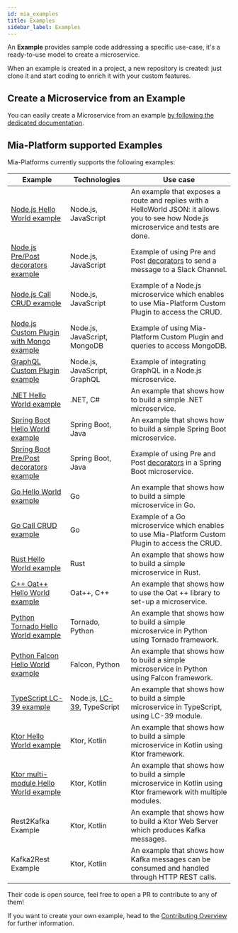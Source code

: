 ```yaml
---
id: mia_examples
title: Examples
sidebar_label: Examples
---
```

An **Example** provides sample code addressing a specific use-case, it's a ready-to-use model to create a microservice.

When an example is created in a project, a new repository is created: just clone it and start coding to enrich it with your custom features.

## Create a Microservice from an Example

You can easily create a Microservice from an example [by following the dedicated documentation](/development_suite/api-console/api-design/services.md#how-to-create-a-microservice-from-an-example-or-from-a-template).

## Mia-Platform supported Examples

Mia-Platforms currently supports the following examples:

| **Example**                                                                                                                       | **Technologies**                                                   | **Use case**                                                                                                                              |
| --------------------------------------------------------------------------------------------------------------------------------- | ------------------------------------------------------------------ | ----------------------------------------------------------------------------------------------------------------------------------------- |
| [Node.js Hello World example](https://github.com/mia-platform-marketplace/Node.js-Hello-World-Microservice-Example)               | Node.js, JavaScript                                                | An example that exposes a route and replies with a HelloWorld JSON: it allows you to see how Node.js microservice and tests are done.     |
| [Node.js Pre/Post decorators example](https://github.com/mia-platform-marketplace/Node.js-PrePost-Microservice-Example)           | Node.js, JavaScript                                                | Example of using Pre and Post [decorators](/development_suite/api-console/api-design/decorators.md) to send a message to a Slack Channel. |
| [Node.js Call CRUD example](https://github.com/mia-platform-marketplace/Node.js-Call-CRUD-Example)                                | Node.js, JavaScript                                                | Example of a Node.js microservice which enables to use Mia-Platform Custom Plugin to access the CRUD.                                     |
| [Node.js Custom Plugin with Mongo example](https://github.com/mia-platform-marketplace/Node.js-Custom-Plugin-Mongo-Example)       | Node.js, JavaScript, MongoDB                                       | Example of using Mia-Platform Custom Plugin and queries to access MongoDB.                                                                |
| [GraphQL Custom Plugin example](https://github.com/mia-platform-marketplace/GraphQL-Custom-Plugin-Example)                        | Node.js, JavaScript, GraphQL                                       | Example of integrating GraphQL in a Node.js microservice.                                                                                 |
| [.NET Hello World example](https://github.com/mia-platform-marketplace/DotNet-Hello-World-Microservice-Example/)                  | .NET, C#                                                           | An example that shows how to build a simple .NET microservice.                                                                            |
| [Spring Boot Hello World example](https://github.com/mia-platform-marketplace/springboot-hello-world-example)                     | Spring Boot, Java                                                  | An example that shows how to build a simple Spring Boot microservice.                                                                     |
| [Spring Boot Pre/Post decorators example](https://github.com/mia-platform-marketplace/Springboot-PrePost-Decorator-Example)       | Spring Boot, Java                                                  | Example of using Pre and Post [decorators](/development_suite/api-console/api-design/decorators.md) in a Spring Boot microservice.        |
| [Go Hello World example](https://github.com/mia-platform-marketplace/Go-Hello-World-Microservice-Example)                         | Go                                                                 | An example that shows how to build a simple microservice in Go.                                                                           |
| [Go Call CRUD example](https://github.com/mia-platform-marketplace/Go-Call-CRUD-Template)                                         | Go                                                                 | Example of a Go microservice which enables to use Mia-Platform Custom Plugin to access the CRUD.                                          |
| [Rust Hello World example](https://github.com/mia-platform-marketplace/rust-hello-world-example)                                  | Rust                                                               | An example that shows how to build a simple microservice in Rust.                                                                         |
| [C++ Oat++ Hello World example](https://github.com/mia-platform-marketplace/cpp-oatpp-hello-world-microservice-example)           | Oat++, C++                                                         | An example that shows how to use the Oat ++ library to set-up a microservice.                                                             |
| [Python Tornado Hello World example](https://github.com/mia-platform-marketplace/python-tornado-hello-world-microservice-example) | Tornado, Python                                                    | An example that shows how to build a simple microservice in Python using Tornado framework.                                               |
| [Python Falcon Hello World example](https://github.com/mia-platform-marketplace/python-falcon-hello-world-microservice-example)   | Falcon, Python                                                     | An example that shows how to build a simple microservice in Python using Falcon framework.                                                |
| [TypeScript LC-39 example](https://github.com/mia-platform-marketplace/Typescript-LC39-Hello-World-Example)                       | Node.js, [LC-39](https://github.com/mia-platform/lc39), TypeScript | An example that shows how to build a simple microservice in TypeScript, using LC-39 module.                                               |
| [Ktor Hello World example](https://github.com/mia-platform-marketplace/Ktor-Hello-World-Example)                                  | Ktor, Kotlin                                                       | An example that shows how to build a simple microservice in Kotlin using Ktor framework.                                                  |
| [Ktor multi-module Hello World example](https://github.com/mia-platform-marketplace/Ktor-Multi-Module-Hello-World-Example)        | Ktor, Kotlin                                                       | An example that shows how to build a simple microservice in Kotlin using Ktor framework with multiple modules.                            |
| Rest2Kafka Example                                                                                                                | Ktor, Kotlin                                                       | An example that shows how to build a Ktor Web Server which produces Kafka messages.                                                       |
| Kafka2Rest Example                                                                                                                | Ktor, Kotlin                                                       | An example that shows how Kafka messages can be consumed and handled through HTTP REST calls.                                             |

Their code is open source, feel free to open a PR to contribute to any of them!

If you want to create your own example, head to the [Contributing Overview](/marketplace/add_to_marketplace/contributing_overview.md) for further information.